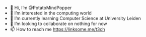 - 👋 Hi, I’m @PotatoMindPopper
- 👀 I’m interested in the computing world
- 🌱 I’m currently learning Computer Science at University Leiden
- 💞️ I’m looking to collaborate on nothing for now
- 📫 How to reach me https://linksome.me/t3ch

<!---
PotatoMindPopper/PotatoMindPopper is a ✨ special ✨ repository because its `README.md` (this file) appears on your GitHub profile.
You can click the Preview link to take a look at your changes.
--->
